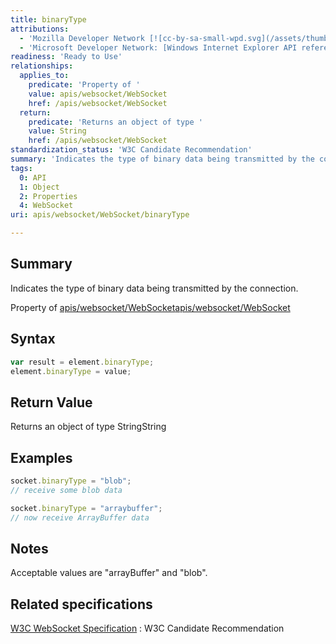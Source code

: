 ```yaml
---
title: binaryType
attributions:
  - 'Mozilla Developer Network [![cc-by-sa-small-wpd.svg](/assets/thumb/8/8c/cc-by-sa-small-wpd.svg/120px-cc-by-sa-small-wpd.svg.png)](http://creativecommons.org/licenses/by-sa/3.0/us/): [Article](https://developer.mozilla.org/en-US/docs/WebSockets/WebSockets_reference/WebSocket)'
  - 'Microsoft Developer Network: [Windows Internet Explorer API reference Article](http://msdn.microsoft.com/en-us/library/ie/hh828809%28v=vs.85%29.aspx)'
readiness: 'Ready to Use'
relationships:
  applies_to:
    predicate: 'Property of '
    value: apis/websocket/WebSocket
    href: /apis/websocket/WebSocket
  return:
    predicate: 'Returns an object of type '
    value: String
    href: /apis/websocket/WebSocket
standardization_status: 'W3C Candidate Recommendation'
summary: 'Indicates the type of binary data being transmitted by the connection.'
tags:
  0: API
  1: Object
  2: Properties
  4: WebSocket
uri: apis/websocket/WebSocket/binaryType

---
```

## Summary

Indicates the type of binary data being transmitted by the connection.

Property of [apis/websocket/WebSocket](/apis/websocket/WebSocket)[apis/websocket/WebSocket](/apis/websocket/WebSocket)

## Syntax

``` js
var result = element.binaryType;
element.binaryType = value;
```

## Return Value

Returns an object of type StringString

## Examples

``` js
socket.binaryType = "blob";
// receive some blob data

socket.binaryType = "arraybuffer";
// now receive ArrayBuffer data
```

## Notes

Acceptable values are "arrayBuffer" and "blob".

## Related specifications

[W3C WebSocket Specification](http://www.w3.org/TR/websockets/)
:   W3C Candidate Recommendation
